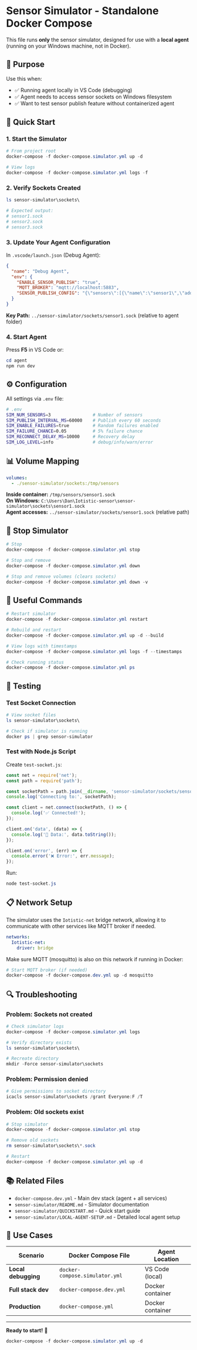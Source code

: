 # Sensor Simulator - Standalone Docker Compose

This file runs **only** the sensor simulator, designed for use with a **local agent** (running on your Windows machine, not in Docker).

## 🎯 Purpose

Use this when:
- ✅ Running agent locally in VS Code (debugging)
- ✅ Agent needs to access sensor sockets on Windows filesystem
- ✅ Want to test sensor publish feature without containerized agent

## 🚀 Quick Start

### 1. Start the Simulator

```powershell
# From project root
docker-compose -f docker-compose.simulator.yml up -d

# View logs
docker-compose -f docker-compose.simulator.yml logs -f
```

### 2. Verify Sockets Created

```powershell
ls sensor-simulator\sockets\

# Expected output:
# sensor1.sock
# sensor2.sock
# sensor3.sock
```

### 3. Update Your Agent Configuration

In `.vscode/launch.json` (Debug Agent):

```json
{
  "name": "Debug Agent",
  "env": {
    "ENABLE_SENSOR_PUBLISH": "true",
    "MQTT_BROKER": "mqtt://localhost:5883",
    "SENSOR_PUBLISH_CONFIG": "{\"sensors\":[{\"name\":\"sensor1\",\"addr\":\"../sensor-simulator/sockets/sensor1.sock\",\"eomDelimiter\":\"\\\\n\",\"mqttTopic\":\"sensor/data\",\"bufferSize\":100,\"bufferTimeMs\":1000},{\"name\":\"sensor2\",\"addr\":\"../sensor-simulator/sockets/sensor2.sock\",\"eomDelimiter\":\"\\\\n\",\"mqttTopic\":\"sensor/data\",\"bufferSize\":100,\"bufferTimeMs\":1000},{\"name\":\"sensor3\",\"addr\":\"../sensor-simulator/sockets/sensor3.sock\",\"eomDelimiter\":\"\\\\n\",\"mqttTopic\":\"sensor/data\",\"bufferSize\":100,\"bufferTimeMs\":1000}]}"
  }
}
```

**Key Path:** `../sensor-simulator/sockets/sensor1.sock` (relative to agent folder)

### 4. Start Agent

Press **F5** in VS Code or:

```powershell
cd agent
npm run dev
```

## ⚙️ Configuration

All settings via `.env` file:

```bash
# .env
SIM_NUM_SENSORS=3                # Number of sensors
SIM_PUBLISH_INTERVAL_MS=60000    # Publish every 60 seconds
SIM_ENABLE_FAILURES=true         # Random failures enabled
SIM_FAILURE_CHANCE=0.05          # 5% failure chance
SIM_RECONNECT_DELAY_MS=10000     # Recovery delay
SIM_LOG_LEVEL=info               # debug/info/warn/error
```

## 📊 Volume Mapping

```yaml
volumes:
  - ./sensor-simulator/sockets:/tmp/sensors
```

**Inside container:** `/tmp/sensors/sensor1.sock`  
**On Windows:** `C:\Users\Dan\Iotistic-sensor\sensor-simulator\sockets\sensor1.sock`  
**Agent accesses:** `../sensor-simulator/sockets/sensor1.sock` (relative path)

## 🛑 Stop Simulator

```powershell
# Stop
docker-compose -f docker-compose.simulator.yml stop

# Stop and remove
docker-compose -f docker-compose.simulator.yml down

# Stop and remove volumes (clears sockets)
docker-compose -f docker-compose.simulator.yml down -v
```

## 🔧 Useful Commands

```powershell
# Restart simulator
docker-compose -f docker-compose.simulator.yml restart

# Rebuild and restart
docker-compose -f docker-compose.simulator.yml up -d --build

# View logs with timestamps
docker-compose -f docker-compose.simulator.yml logs -f --timestamps

# Check running status
docker-compose -f docker-compose.simulator.yml ps
```

## 🧪 Testing

### Test Socket Connection

```powershell
# View socket files
ls sensor-simulator\sockets\

# Check if simulator is running
docker ps | grep sensor-simulator
```

### Test with Node.js Script

Create `test-socket.js`:

```javascript
const net = require('net');
const path = require('path');

const socketPath = path.join(__dirname, 'sensor-simulator/sockets/sensor1.sock');
console.log('Connecting to:', socketPath);

const client = net.connect(socketPath, () => {
  console.log('✅ Connected!');
});

client.on('data', (data) => {
  console.log('📡 Data:', data.toString());
});

client.on('error', (err) => {
  console.error('❌ Error:', err.message);
});
```

Run:
```powershell
node test-socket.js
```

## 📋 Network Setup

The simulator uses the `Iotistic-net` bridge network, allowing it to communicate with other services like MQTT broker if needed.

```yaml
networks:
  Iotistic-net:
    driver: bridge
```

Make sure MQTT (mosquitto) is also on this network if running in Docker:

```powershell
# Start MQTT broker (if needed)
docker-compose -f docker-compose.dev.yml up -d mosquitto
```

## 🔍 Troubleshooting

### Problem: Sockets not created

```powershell
# Check simulator logs
docker-compose -f docker-compose.simulator.yml logs

# Verify directory exists
ls sensor-simulator\sockets\

# Recreate directory
mkdir -Force sensor-simulator\sockets
```

### Problem: Permission denied

```powershell
# Give permissions to socket directory
icacls sensor-simulator\sockets /grant Everyone:F /T
```

### Problem: Old sockets exist

```powershell
# Stop simulator
docker-compose -f docker-compose.simulator.yml stop

# Remove old sockets
rm sensor-simulator\sockets\*.sock

# Restart
docker-compose -f docker-compose.simulator.yml up -d
```

## 📚 Related Files

- `docker-compose.dev.yml` - Main dev stack (agent + all services)
- `sensor-simulator/README.md` - Simulator documentation
- `sensor-simulator/QUICKSTART.md` - Quick start guide
- `sensor-simulator/LOCAL-AGENT-SETUP.md` - Detailed local agent setup

## 🎯 Use Cases

| Scenario | Docker Compose File | Agent Location |
|----------|-------------------|----------------|
| **Local debugging** | `docker-compose.simulator.yml` | VS Code (local) |
| **Full stack dev** | `docker-compose.dev.yml` | Docker container |
| **Production** | `docker-compose.yml` | Docker container |

---

**Ready to start!** 🚀

```powershell
docker-compose -f docker-compose.simulator.yml up -d
```
